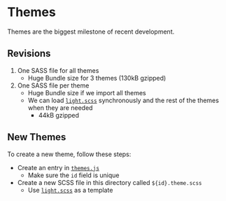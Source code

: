 # Themes

Themes are the biggest milestone of recent development.

## Revisions

1. One SASS file for all themes
   - Huge Bundle size for 3 themes (130kB gzipped)
2. One SASS file per theme
   - Huge Bundle size if we import all themes
   - We can load [`light.scss`](./light.scss) synchronously and the rest of the themes when they are needed
     - 44kB gzipped

## New Themes

To create a new theme, follow these steps:

- Create an entry in [`themes.js`](../themes.js)
  - Make sure the `id` field is unique
- Create a new SCSS file in this directory called `${id}.theme.scss`
  - Use [`light.scss`](./light.scss) as a template